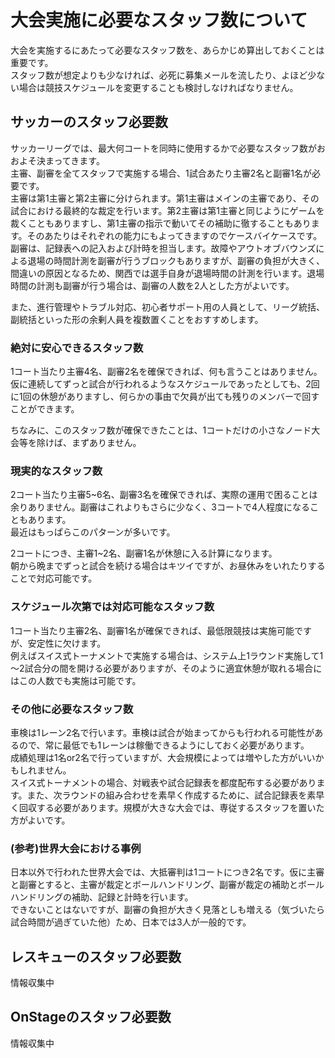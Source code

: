 # 大会実施に必要なスタッフ数について

大会を実施するにあたって必要なスタッフ数を、あらかじめ算出しておくことは重要です。  
スタッフ数が想定よりも少なければ、必死に募集メールを流したり、よほど少ない場合は競技スケジュールを変更することも検討しなければなりません。  


## サッカーのスタッフ必要数

サッカーリーグでは、最大何コートを同時に使用するかで必要なスタッフ数がおおよそ決まってきます。  
主審、副審を全てスタッフで実施する場合、1試合あたり主審2名と副審1名が必要です。  
主審は第1主審と第2主審に分けられます。第1主審はメインの主審であり、その試合における最終的な裁定を行います。第2主審は第1主審と同じようにゲームを裁くこともありますし、第1主審の指示で動いてその補助に徹することもあります。そのあたりはそれぞれの能力にもよってきますのでケースバイケースです。副審は、記録表への記入および計時を担当します。故障やアウトオブバウンズによる退場の時間計測を副審が行うブロックもありますが、副審の負担が大きく、間違いの原因となるため、関西では選手自身が退場時間の計測を行います。退場時間の計測も副審が行う場合は、副審の人数を2人とした方がよいです。

また、進行管理やトラブル対応、初心者サポート用の人員として、リーグ統括、副統括といった形の余剰人員を複数置くことをおすすめします。

### 絶対に安心できるスタッフ数

1コート当たり主審4名、副審2名を確保できれば、何も言うことはありません。  
仮に連続してずっと試合が行われるようなスケジュールであったとしても、2回に1回の休憩がありますし、何らかの事由で欠員が出ても残りのメンバーで回すことができます。  

ちなみに、このスタッフ数が確保できたことは、1コートだけの小さなノード大会等を除けば、まずありません。

### 現実的なスタッフ数

2コート当たり主審5~6名、副審3名を確保できれば、実際の運用で困ることは余りありません。副審はこれよりもさらに少なく、3コートで4人程度になることもあります。  
最近はもっぱらこのパターンが多いです。  

2コートにつき、主審1~2名、副審1名が休憩に入る計算になります。  
朝から晩までずっと試合を続ける場合はキツイですが、お昼休みをいれたりすることで対応可能です。  

### スケジュール次第では対応可能なスタッフ数

1コート当たり主審2名、副審1名が確保できれば、最低限競技は実施可能ですが、安定性に欠けます。  
例えばスイス式トーナメントで実施する場合は、システム上1ラウンド実施して1～2試合分の間を開ける必要がありますが、そのように適宜休憩が取れる場合にはこの人数でも実施は可能です。  

### その他に必要なスタッフ数

車検は1レーン2名で行います。車検は試合が始まってからも行われる可能性があるので、常に最低でも1レーンは稼働できるようにしておく必要があります。  
成績処理は1名or2名で行っていますが、大会規模によっては増やした方がいいかもしれません。  
スイス式トーナメントの場合、対戦表や試合記録表を都度配布する必要があります。また、次ラウンドの組み合わせを素早く作成するために、試合記録表を素早く回収する必要があります。規模が大きな大会では、専従するスタッフを置いた方がよいです。

### (参考)世界大会における事例

日本以外で行われた世界大会では、大抵審判は1コートにつき2名です。仮に主審と副審とすると、主審が裁定とボールハンドリング、副審が裁定の補助とボールハンドリングの補助、記録と計時を行います。  
できないことはないですが、副審の負担が大きく見落としも増える（気づいたら試合時間が過ぎていた他）ため、日本では3人が一般的です。


## レスキューのスタッフ必要数

情報収集中


## OnStageのスタッフ必要数

情報収集中




